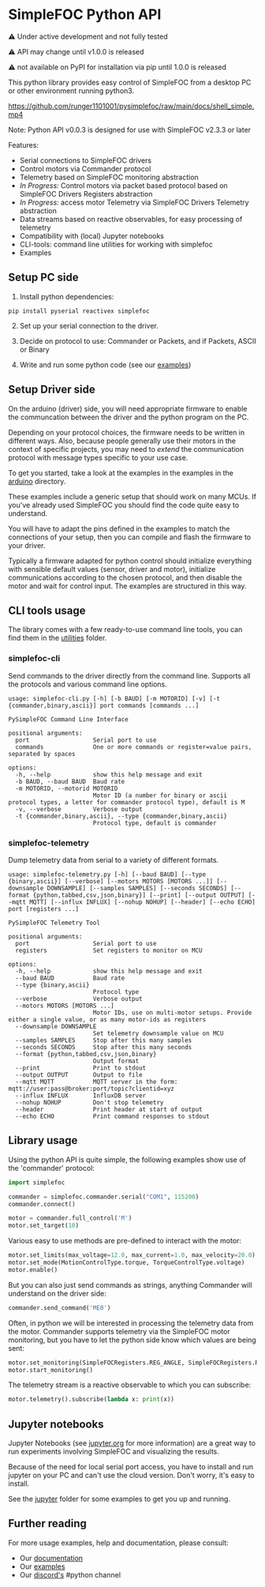 # SimpleFOC Python API

:warning: Under active development and not fully tested

:warning: API may change until v1.0.0 is released

:warning: not available on PyPI for installation via pip until 1.0.0 is released


This python library provides easy control of SimpleFOC from a desktop PC or other environment running python3.

https://github.com/runger1101001/pysimplefoc/raw/main/docs/shell_simple.mp4

Note: Python API v0.0.3 is designed for use with SimpleFOC v2.3.3 or later

Features:

- Serial connections to SimpleFOC drivers
- Control motors via Commander protocol
- Telemetry based on SimpleFOC monitoring abstraction
- *In Progress:* Control motors via packet based protocol based on SimpleFOC Drivers Registers abstraction
- *In Progress:* access motor Telemetry via SimpleFOC Drivers Telemetry abstraction
- Data streams based on reactive observables, for easy processing of telemetry
- Compatibility with (local) Jupyter notebooks
- CLI-tools: command line utilities for working with simplefoc
- Examples

## Setup PC side

1. Install python dependencies:

```
pip install pyserial reactivex simplefoc
```

2. Set up your serial connection to the driver.

3. Decide on protocol to use: Commander or Packets, and if Packets, ASCII or Binary

4. Write and run some python code (see our [examples](./examples/))

## Setup Driver side

On the arduino (driver) side, you will need appropriate firmware to enable the communcation between the driver and the python program on the PC.

Depending on your protocol choices, the firmware needs to be written in different ways. Also, because people generally use their motors in the context of specific projects, you may need to *extend* the communication protocol with message types specific to your use case.

To get you started, take a look at the examples in the examples in the [arduino](./examples/arduino/) directory.

These examples include a generic setup that should work on many MCUs. If you've already used SimpleFOC you should find the code quite easy to understand. 

You will have to adapt the pins defined in the examples to match the connections of your setup, then you can compile and flash the firmware to your driver.

Typically a firmware adapted for python control should initialize everything with sensible default values (sensor, driver and motor), initialize communications according to the chosen protocol, and then disable the motor and wait for control input. The examples are structured in this way.

## CLI tools usage

The library comes with a few ready-to-use command line tools, you can find them in the [utilities](./utilities/) folder.

### simplefoc-cli

Send commands to the driver directly from the command line. Supports all the protocols and various command line options.

```plain
usage: simplefoc-cli.py [-h] [-b BAUD] [-m MOTORID] [-v] [-t {commander,binary,ascii}] port commands [commands ...]

PySimpleFOC Command Line Interface

positional arguments:
  port                  Serial port to use
  commands              One or more commands or register=value pairs, separated by spaces

options:
  -h, --help            show this help message and exit
  -b BAUD, --baud BAUD  Baud rate
  -m MOTORID, --motorid MOTORID
                        Motor ID (a number for binary or ascii protocol types, a letter for commander protocol type), default is M
  -v, --verbose         Verbose output
  -t {commander,binary,ascii}, --type {commander,binary,ascii}
                        Protocol type, default is commander
```

### simplefoc-telemetry

Dump telemetry data from serial to a variety of different formats.

```plain
usage: simplefoc-telemetry.py [-h] [--baud BAUD] [--type {binary,ascii}] [--verbose] [--motors MOTORS [MOTORS ...]] [--downsample DOWNSAMPLE] [--samples SAMPLES] [--seconds SECONDS] [--format {python,tabbed,csv,json,binary}] [--print] [--output OUTPUT] [--mqtt MQTT] [--influx INFLUX] [--nohup NOHUP] [--header] [--echo ECHO] port [registers ...]

PySimpleFOC Telemetry Tool

positional arguments:
  port                  Serial port to use
  registers             Set registers to monitor on MCU

options:
  -h, --help            show this help message and exit
  --baud BAUD           Baud rate
  --type {binary,ascii}
                        Protocol type
  --verbose             Verbose output
  --motors MOTORS [MOTORS ...]
                        Motor IDs, use on multi-motor setups. Provide either a single value, or as many motor-ids as registers
  --downsample DOWNSAMPLE
                        Set telemetry downsample value on MCU
  --samples SAMPLES     Stop after this many samples
  --seconds SECONDS     Stop after this many seconds
  --format {python,tabbed,csv,json,binary}
                        Output format
  --print               Print to stdout
  --output OUTPUT       Output to file
  --mqtt MQTT           MQTT server in the form: mqtt://user:pass@broker:port/topic?clientid=xyz
  --influx INFLUX       InfluxDB server
  --nohup NOHUP         Don't stop telemetry
  --header              Print header at start of output
  --echo ECHO           Print command responses to stdout
```


## Library usage

Using the python API is quite simple, the following examples show use of the 'commander' protocol:

```python
import simplefoc

commander = simplefoc.commander.serial("COM1", 115200)
commander.connect()

motor = commander.full_control('M')
motor.set_target(10)
```

Various easy to use methods are pre-defined to interact with the motor:

```python
motor.set_limits(max_voltage=12.0, max_current=1.0, max_velocity=20.0)
motor.set_mode(MotionControlType.torque, TorqueControlType.voltage)
motor.enable()
```

But you can also just send commands as strings, anything Commander will understand on the driver side:

```python
commander.send_command('ME0')
```

Often, in python we will be interested in processing the telemetry data from the motor. Commander supports telemetry via the SimpleFOC motor monitoring, but you have to let the python side know which values are being sent:

```python
motor.set_monitoring(SimpleFOCRegisters.REG_ANGLE, SimpleFOCRegisters.REG_VELOCITY)
motor.start_monitoring()
```

The telemetry stream is a reactive observable to which you can subscribe:

```python
motor.telemetry().subscribe(lambda x: print(x))
```

## Jupyter notebooks

Jupyter Notebooks (see [jupyter.org](https://jupyter.org) for more information) are a great way to run experiments involving SimpleFOC and visualizing the results.

Because of the need for local serial port access, you have to install and run jupyter on your PC and can't use the cloud version. Don't worry, it's easy to install.

See the [jupyter](./jupyter/) folder for some examples to get you up and running.

## Further reading

For more usage examples, help and documentation, please consult:

- Our [documentation](./docs/)
- Our [examples](./examples/)
- Our [discord's](https://discord.com/invite/kWBwuzY32n) #python channel